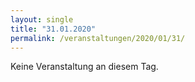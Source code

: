 ```yaml
---
layout: single
title: "31.01.2020"
permalink: /veranstaltungen/2020/01/31/
---
```


Keine Veranstaltung an diesem Tag.
